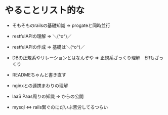 # やることリスト的な
* そもそものrailsの基礎知識 => progateと同時並行
* restfulAPIの理解 => ＼(^o^)／
* restfulAPIの作成 => 基礎は＼(^o^)／
* DBの正規系やリレーションとはなんぞや => 正規系ざっくり理解　ERもざっくり
* READMEちゃんと書き直す
* nginxとの連携まわりの理解
* laaS Paas周りの知識 => からの公開

* mysql <=> rails繋ぐのにだいぶ苦労してるつらい